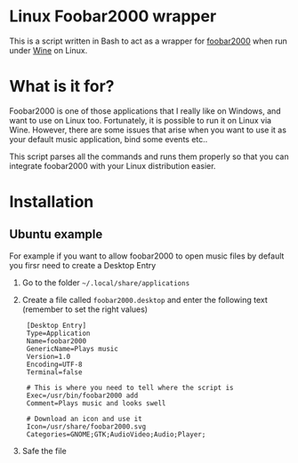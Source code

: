 Linux Foobar2000 wrapper
========================

This is a script written in Bash to act as a wrapper for [foobar2000](http://www.foobar2000.org/) when 
run under [Wine](http://www.winehq.org/) on Linux.


What is it for?
===============

Foobar2000 is one of those applications that I really like on Windows, and want to use on Linux too. 
Fortunately, it is possible to run it on Linux via Wine. However, there are some issues that arise when 
you want to use it as your default music application, bind some events etc..

This script parses all the commands and runs them properly so that you can integrate foobar2000 with your 
Linux distribution easier.


Installation
============

Ubuntu example
--------

For example if you want to allow foobar2000 to open music files by default you firsr need to create a Desktop Entry

1. Go to the folder `~/.local/share/applications`
2. Create a file called `foobar2000.desktop` and enter the following text (remember to set the right values)

        [Desktop Entry]
        Type=Application
        Name=foobar2000
        GenericName=Plays music
        Version=1.0
        Encoding=UTF-8
        Terminal=false
        
        # This is where you need to tell where the script is
        Exec=/usr/bin/foobar2000 add
        Comment=Plays music and looks swell
        
        # Download an icon and use it
        Icon=/usr/share/foobar2000.svg
        Categories=GNOME;GTK;AudioVideo;Audio;Player;
3. Safe the file
